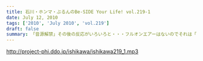 ```yaml
---
title: 石川・ホンマ・ぶるんのBe-SIDE Your Life! vol.219-1
date: July 12, 2010
tags: ['2010', 'July 2010', 'vol.219']
draft: false
summary: 「音源解禁」その後の反応がいろいろと・・・フルオンエアーはないのでそれは「お皿」を手にしてからですな。NAMAE
---
```


http://project-phi.ddo.jp/ishikawa/ishikawa219_1.mp3
